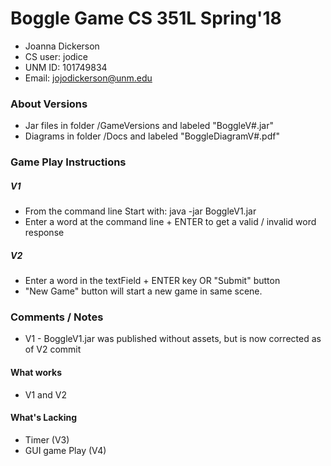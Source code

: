 # Boggle Game CS 351L Spring'18
* Joanna Dickerson 
* CS user: jodice
* UNM ID: 101749834
* Email: jojodickerson@unm.edu

### About Versions 
* Jar files in folder /GameVersions and labeled "BoggleV#.jar"
* Diagrams in folder  /Docs and labeled "BoggleDiagramV#.pdf"

### Game Play Instructions

##### V1
* From the command line Start with: java -jar BoggleV1.jar
* Enter a word at the command line + ENTER to get a valid / invalid word response

##### V2
* Enter a word in the textField + ENTER key OR "Submit" button
* "New Game" button will start a new game in same scene.


### Comments / Notes
* V1 - BoggleV1.jar was published without assets, but is now corrected as of V2 commit

#### What works
* V1 and V2

#### What's Lacking
* Timer (V3)
* GUI game Play (V4)








